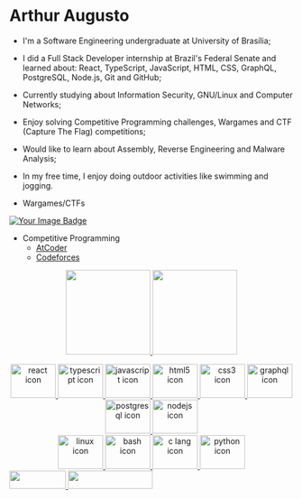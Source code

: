 # Arthur Augusto

- I'm a Software Engineering undergraduate at University of Brasília;
- I did a Full Stack Developer internship at Brazil's Federal Senate and learned about: React, TypeScript, JavaScript, HTML, CSS, GraphQL, PostgreSQL, Node.js, Git and GitHub;
- Currently studying about Information Security, GNU/Linux and Computer Networks;
- Enjoy solving Competitive Programming challenges, Wargames and CTF (Capture The Flag) competitions;
- Would like to learn about Assembly, Reverse Engineering and Malware Analysis;
- In my free time, I enjoy doing outdoor activities like swimming and jogging.

- Wargames/CTFs
 <p align="left">
	<a href="https://tryhackme.com/r/p/arthuraugusto">
		<img src="https://tryhackme-badges.s3.amazonaws.com/arthuraugusto.png?" alt="Your Image Badge" />
	</a>
</p>

- Competitive Programming
	- [AtCoder](https://atcoder.jp/users/arthur_augusto)
	- [Codeforces](https://codeforces.com/profile/arthur_augusto)

<p align="center">
	<a href="https://github.com/arthur-augusto">
	<img height="150em" src="https://github-readme-stats.vercel.app/api?username=arthur-augusto&show_icons=true&theme=dark&include_all_commits=true&count_private=true"/>
	<img height="150em" src="https://github-readme-stats.vercel.app/api/top-langs/?username=arthur-augusto&layout=compact&langs_count=7&theme=dark"/>
	<a href = "mailto:arthur.augusto.rp@gmail.com">
</p>

<div align="center">
	<!--alt=" icon" height="60" width="80" -->
        <img alt="react icon" height="60" width="80" src="https://cdn.jsdelivr.net/gh/devicons/devicon@latest/icons/react/react-original-wordmark.svg" />
	<img alt="typescript icon" height="60" width="80" src="https://cdn.jsdelivr.net/gh/devicons/devicon@latest/icons/typescript/typescript-original.svg" />
	<img alt="javascript icon" height="60" width="80" src="https://cdn.jsdelivr.net/gh/devicons/devicon@latest/icons/javascript/javascript-original.svg" />
	<img alt="html5 icon" height="60" width="80" src="https://cdn.jsdelivr.net/gh/devicons/devicon@latest/icons/html5/html5-original.svg" />
	<img alt="css3 icon" height="60" width="80" src="https://cdn.jsdelivr.net/gh/devicons/devicon@latest/icons/css3/css3-original.svg" />
	<img alt="graphql icon" height="60" width="80" src="https://cdn.jsdelivr.net/gh/devicons/devicon@latest/icons/graphql/graphql-plain-wordmark.svg" />
	<img alt="postgresql icon" height="60" width="80" src="https://cdn.jsdelivr.net/gh/devicons/devicon@latest/icons/postgresql/postgresql-original-wordmark.svg" />
	<img alt="nodejs icon" height="60" width="80" src="https://cdn.jsdelivr.net/gh/devicons/devicon@latest/icons/nodejs/nodejs-original-wordmark.svg" />
</div>
<div align="center">
	<img alt="linux icon" height="60" width="80" src="https://cdn.jsdelivr.net/gh/devicons/devicon/icons/linux/linux-original.svg" />
	<img alt="bash icon" height="60" width="80" src="https://cdn.jsdelivr.net/gh/devicons/devicon@latest/icons/bash/bash-original.svg" /> 
	<img alt="c lang icon" height="60" width="80" src="https://cdn.jsdelivr.net/gh/devicons/devicon/icons/c/c-original.svg"/>
	<img alt="python icon" height="60" width="80" src="https://cdn.jsdelivr.net/gh/devicons/devicon/icons/python/python-original.svg" />
</div>

<div align="left">
 	<a href="mailto:arthur.augusto.rp@gmail.com">
		<img height="32em" width="100em" src="https://img.shields.io/badge/-Gmail-%23333?style=for-the-badge&logo=gmail&logoColor=white" target="_blank">
	</a>
 	<a href="https://www.linkedin.com/in/arthur-augusto-rezende-da-paixao/" target="_blank">
		<img height="32em" width="150em" src="https://img.shields.io/badge/-LinkedIn-%230077B5?style=for-the-badge&logo=linkedin&logoColor=white" target="_blank">
	</a> 
</div>
